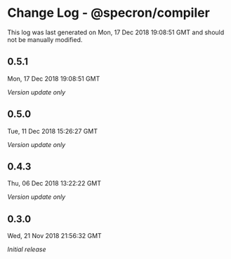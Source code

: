 # Change Log - @specron/compiler

This log was last generated on Mon, 17 Dec 2018 19:08:51 GMT and should not be manually modified.

## 0.5.1
Mon, 17 Dec 2018 19:08:51 GMT

*Version update only*

## 0.5.0
Tue, 11 Dec 2018 15:26:27 GMT

*Version update only*

## 0.4.3
Thu, 06 Dec 2018 13:22:22 GMT

*Version update only*

## 0.3.0
Wed, 21 Nov 2018 21:56:32 GMT

*Initial release*

